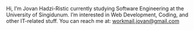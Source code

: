 Hi, I’m Jovan Hadzi-Ristic
currently studying Software Engineering at the University of Singidunum.
I’m interested in Web Development, Coding, and other IT-related stuff. 
You can reach me at: workmail.jovan@gmail.com
